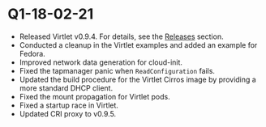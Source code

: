 # Q1-18-02-21

* Released Virtlet v0.9.4. For details, see the
  [Releases](https://github.com/Mirantis/virtlet/releases/tag/v0.9.4) section.
* Conducted a cleanup in the Virtlet examples and added an example for Fedora.
* Improved network data generation for cloud-init.
* Fixed the tapmanager panic when `ReadConfiguration` fails.
* Updated the build procedure for the Virtlet Cirros image by providing
  a more standard DHCP client.
* Fixed the mount propagation for Virtlet pods.
* Fixed a startup race in Virtlet.
* Updated CRI proxy to v0.9.5.
